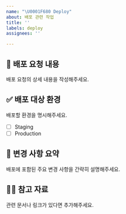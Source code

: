 ```yaml
---
name: "\U0001F680 Deploy"
about: 배포 관련 작업
title: ''
labels: deploy
assignees: ''

---
```


## 📄 배포 요청 내용
배포 요청의 상세 내용을 작성해주세요.

## ✅ 배포 대상 환경
배포할 환경을 명시해주세요.
- [ ] Staging
- [ ] Production

## 🔄 변경 사항 요약
배포에 포함된 주요 변경 사항을 간략히 설명해주세요.

## 🙋🏻 참고 자료
관련 문서나 링크가 있다면 추가해주세요.

